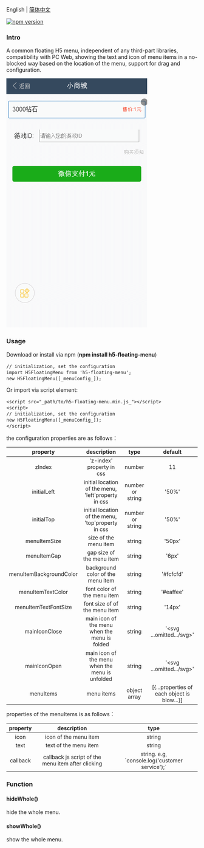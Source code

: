 English | [简体中文](https://github.com/congzhou09/h5-floating-menu/blob/HEAD/README_CN.md)

[![npm version](https://badge.fury.io/js/h5-floating-menu.svg)](https://badge.fury.io/js/h5-floating-menu)

### Intro
A common floating H5 menu, independent of any third-part libraries, compatibility with PC Web, showing the text and icon of menu items in a no-blocked way based on the location of the menu, support for drag and configuration.

![](https://raw.githubusercontent.com/congzhou09/h5-floating-menu/HEAD/snapshot/autoadaptation.gif)

### Usage

Download or install via npm (__npm install h5-floating-menu__)
```
// initialization, set the configuration
import H5FloatingMenu from 'h5-floating-menu';
new H5FloatingMenu([_menuConfig_]);
```
Or import via script element:
```
<script src="_path/to/h5-floating-menu.min.js_"></script>
<script>
// initialization, set the configuration
new H5FloatingMenu([_menuConfig_]);
</script>
```

the configuration properties are as follows：

|property|description|type|default|
|:-:|:-:|:-:|:-:|
|zIndex|'z-index' property in css|number|11|
|initialLeft|initial location of the menu, 'left'property in css|number or string|'50%'|
|initialTop|initial location of the menu, 'top'property in css|number or string|'50%'|
|menuItemSize|size of the menu item|string|'50px'|
|menuItemGap|gap size of the menu item|string|'6px'|
|menuItemBackgroundColor|background color of the menu item|string|'#fcfcfd'|
|menuItemTextColor|font color of the menu item|string|'#eaffee'|
|menuItemTextFontSize|font size of of the menu item|string|'14px'|
|mainIconClose|main icon of the menu when the menu is folded |string|'<svg ...omitted.../svg>'|
|mainIconOpen|main icon of the menu when the menu is unfolded|string|'<svg ...omitted.../svg>'|
|menuItems|menu items|object array|[{...properties of each object is blow...}]|

properties of the menuItems is as follows：

|property|description|type|
|:-:|:-:|:-:|
|icon|icon of the menu item|string|
|text|text of the menu item|string|
|callback|callback js script of the menu item after clicking|string. e.g, \`console.log('customer service');\`|

### Function

#### hideWhole()
hide the whole menu.

#### showWhole()
show the whole menu.
